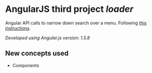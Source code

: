 # AngularJS third project _loader_

Angular API calls to narrow down search over a menu. Following [this instructions](https://github.com/jhu-ep-coursera/fullstack-course5/blob/master/assignments/assignment3/Assignment-3.md).

_Developed using Angular.js version: 1.5.8_

## New concepts used

- Components
